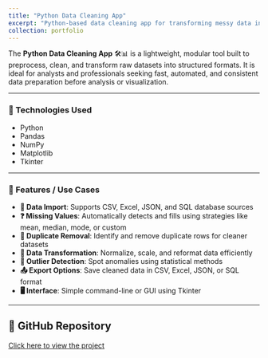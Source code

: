 ```yaml
---
title: "Python Data Cleaning App"
excerpt: "Python-based data cleaning app for transforming messy data into structured, analysis-ready formats. Automates missing value handling, duplicates removal, and more."
collection: portfolio
---
```



The **Python Data Cleaning App** 🛠️📊 is a lightweight, modular tool built to preprocess, clean, and transform raw datasets into structured formats. It is ideal for analysts and professionals seeking fast, automated, and consistent data preparation before analysis or visualization.

---

### 🧰 Technologies Used

- Python  
- Pandas  
- NumPy  
- Matplotlib  
- Tkinter  

---

### 📌 Features / Use Cases

- **📂 Data Import**: Supports CSV, Excel, JSON, and SQL database sources  
- **❓ Missing Values**: Automatically detects and fills using strategies like mean, median, mode, or custom  
- **🧹 Duplicate Removal**: Identify and remove duplicate rows for cleaner datasets  
- **🔁 Data Transformation**: Normalize, scale, and reformat data efficiently  
- **🚨 Outlier Detection**: Spot anomalies using statistical methods  
- **📤 Export Options**: Save cleaned data in CSV, Excel, JSON, or SQL format  
- **🖥️ Interface**: Simple command-line or GUI using Tkinter  

---

## 🔗 GitHub Repository

[Click here to view the project](https://github.com/tanish8851/Python-Data-Cleaning-App)
